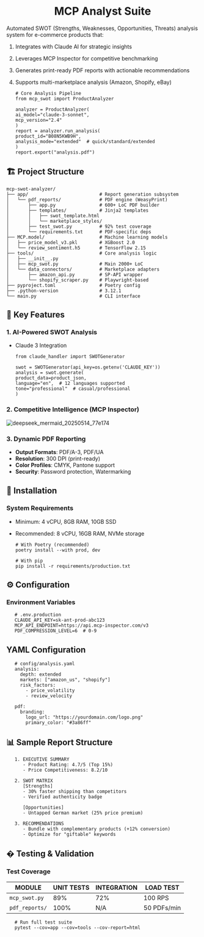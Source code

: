 <h1 align="center">MCP Analyst Suite</h1>
Automated SWOT (Strengths, Weaknesses, Opportunities, Threats) analysis system for e-commerce products that:

1. Integrates with Claude AI for strategic insights

2. Leverages MCP Inspector for competitive benchmarking

3. Generates print-ready PDF reports with actionable recommendations

4. Supports multi-marketplace analysis (Amazon, Shopify, eBay)

       # Core Analysis Pipeline
       from mcp_swot import ProductAnalyzer

       analyzer = ProductAnalyzer(
       ai_model="claude-3-sonnet", 
       mcp_version="2.4"
       )
       report = analyzer.run_analysis(
       product_id="B08N5KWB9H",
       analysis_mode="extended"  # quick/standard/extended
       )
       report.export("analysis.pdf")

## 🏗 Project Structure

    mcp-swot-analyzer/
    ├── app/                          # Report generation subsystem
    │   └── pdf_reports/              # PDF engine (WeasyPrint)
    │       ├── app.py                # 600+ LoC PDF builder
    │       ├── templates/            # Jinja2 templates
    │       │   ├── swot_template.html
    │       │   └── marketplace_styles/
    │       ├── test_swot.py          # 92% test coverage
    │       └── requirements.txt      # PDF-specific deps
    ├── MCP.model/                    # Machine learning models
    │   ├── price_model_v3.pkl        # XGBoost 2.0
    │   └── review_sentiment.h5       # TensorFlow 2.15
    ├── tools/                        # Core analysis logic
    │   ├── __init__.py
    │   ├── mcp_swot.py               # Main 2000+ LoC
    │   └── data_connectors/          # Marketplace adapters
    │       ├── amazon_api.py         # SP-API wrapper
    │       └── shopify_scraper.py    # Playwright-based
    ├── pyproject.toml                # Poetry config
    ├── .python-version               # 3.12.1
    └── main.py                       # CLI interface

## 🌟 Key Features

### 1. AI-Powered SWOT Analysis
 - Claude 3 Integration


       from claude_handler import SWOTGenerator
                     
       swot = SWOTGenerator(api_key=os.getenv('CLAUDE_KEY'))
       analysis = swot.generate(
       product_data=product_json,
       language="en",  # 12 languages supported
       tone="professional"  # casual/professional
       )

### 2. Competitive Intelligence (MCP Inspector)
![deepseek_mermaid_20250514_77e174](https://github.com/user-attachments/assets/ddb231ae-b1f6-442c-9ed3-45a1a775b8d3)

### 3. Dynamic PDF Reporting  
- **Output Formats**: PDF/A-3, PDF/UA  
- **Resolution**: 300 DPI (print-ready)  
- **Color Profiles**: CMYK, Pantone support  
- **Security**: Password protection, Watermarking  


## 🚀 Installation
### System Requirements

 - Minimum: 4 vCPU, 8GB RAM, 10GB SSD

 - Recommended: 8 vCPU, 16GB RAM, NVMe storage


       # With Poetry (recommended)
       poetry install --with prod, dev
       
       # With pip
       pip install -r requirements/production.txt



## ⚙️ Configuration
### Environment Variables

       # .env.production
       CLAUDE_API_KEY=sk-ant-prod-abc123
       MCP_API_ENDPOINT=https://api.mcp-inspector.com/v3
       PDF_COMPRESSION_LEVEL=6  # 0-9

## YAML Configuration

       # config/analysis.yaml
       analysis:
         depth: extended
         markets: ["amazon_us", "shopify"]
         risk_factors:  
           - price_volatility
           - review_velocity
       
       pdf:
         branding:
           logo_url: "https://yourdomain.com/logo.png"
           primary_color: "#3a86ff"


## 📊 Sample Report Structure

       1. EXECUTIVE SUMMARY
          - Product Rating: 4.7/5 (Top 15%)
          - Price Competitiveness: 8.2/10
       
       2. SWOT MATRIX
          [Strengths]
          - 30% faster shipping than competitors
          - Verified authenticity badge
       
          [Opportunities]  
          - Untapped German market (25% price premium)
       
       3. RECOMMENDATIONS
          - Bundle with complementary products (+12% conversion)
          - Optimize for "giftable" keywords

## � Testing & Validation
### Test Coverage

| MODULE         | UNIT TESTS | INTEGRATION | LOAD TEST    |
|----------------|------------|-------------|--------------|
| `mcp_swot.py`  | 89%        | 72%         | 100 RPS      |
| `pdf_reports/` | 100%       | N/A         | 50 PDFs/min  |

       # Run full test suite
       pytest --cov=app --cov=tools --cov-report=html
